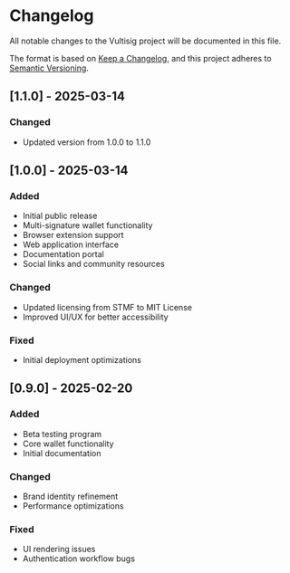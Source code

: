 # Changelog

All notable changes to the Vultisig project will be documented in this file.

The format is based on [Keep a Changelog](https://keepachangelog.com/en/1.0.0/),
and this project adheres to [Semantic Versioning](https://semver.org/spec/v2.0.0.html).

## [1.1.0] - 2025-03-14

### Changed
- Updated version from 1.0.0 to 1.1.0

## [1.0.0] - 2025-03-14

### Added
- Initial public release
- Multi-signature wallet functionality
- Browser extension support
- Web application interface
- Documentation portal
- Social links and community resources

### Changed
- Updated licensing from STMF to MIT License
- Improved UI/UX for better accessibility

### Fixed
- Initial deployment optimizations

## [0.9.0] - 2025-02-20

### Added
- Beta testing program
- Core wallet functionality
- Initial documentation

### Changed
- Brand identity refinement
- Performance optimizations

### Fixed
- UI rendering issues
- Authentication workflow bugs
